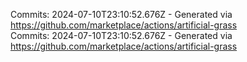 Commits: 2024-07-10T23:10:52.676Z - Generated via https://github.com/marketplace/actions/artificial-grass
<br>
Commits: 2024-07-10T23:10:52.676Z - Generated via https://github.com/marketplace/actions/artificial-grass
<br>
